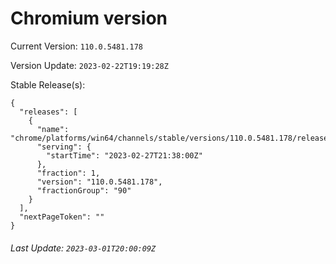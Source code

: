 # Chromium version

Current Version: `110.0.5481.178`

Version Update: `2023-02-22T19:19:28Z`

Stable Release(s):
```
{
  "releases": [
    {
      "name": "chrome/platforms/win64/channels/stable/versions/110.0.5481.178/releases/1677533880",
      "serving": {
        "startTime": "2023-02-27T21:38:00Z"
      },
      "fraction": 1,
      "version": "110.0.5481.178",
      "fractionGroup": "90"
    }
  ],
  "nextPageToken": ""
}
```

###### Last Update: `2023-03-01T20:00:09Z`
        